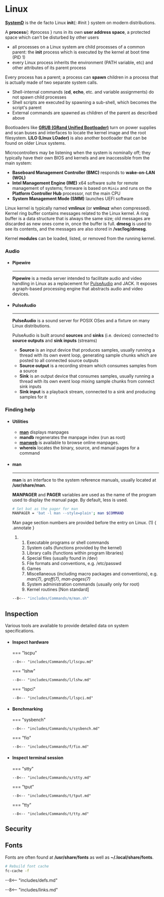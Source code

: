 # Linux

[**SystemD**](SystemD) is the de facto Linux **init**{: #init } system on modern distributions.

A **process**{: #process } runs in its own **user address space**, a protected space which can't be disturbed by other users

- all processes on a Linux system are child processes of a common parent: the **init** process which is executed by the kernel at boot time (PID 1)
- every Linux process inherits the environment (PATH variable, etc) and other attributes of its parent process

Every process has a parent; a process can **spawn** children in a process that is actually made of two separate system calls.

- Shell-internal commands (**cd**, **echo**, etc. and variable assignments) do not spawn child processes
- Shell scripts are executed by spawning a sub-shell, which becomes the script's parent
- External commands are spawned as children of the parent as described above

Bootloaders like [**GRUB (GRand Unified Bootloader)**](GRUB) turn on power supplies and scan buses and interfaces to locate the kernel image and the root filesystem. 
**LILO (LInux LOader)** is also another bootloader that can be found on older Linux systems.

Microcontrollers may be listening when the system is nominally off; they typically have their own BIOS and kernels and are inaccessible from the main system:

- **Baseboard Management Controller (BMC)** responds to **wake-on-LAN (WOL)**
- **Intel Management Engine (IME)** x64 software suite for remote management of systems; firmware is based on `Minix` and runs on the **Platform Controller Hub** processor, not the main CPU
- **System Management Mode (SMM)** launches UEFI software

Linux kernel is typically named **vmlinux** (or **vmlinuz** when compressed). 
Kernel ring buffer contains messages related to the Linux kernel. 
A ring buffer is a data structure that is always the same size; old messages are discarded as new ones come in, once the buffer is full.
**dmesg** is used to see its contents, and the messages are also stored in **/var/log/dmesg**.

Kernel **modules** can be loaded, listed, or removed from the running kernel.

### Audio

<div class="grid cards" markdown>


-   #### Pipewire

    ---

    **Pipewire** is a media server intended to facilitate audio and video handling in Linux as a replacement for [PulseAudio](#pulseaudio) and JACK.
    It exposes a graph-based processing engine that abstracts audio and video devices.

-   #### PulseAudio

    ---

    **PulseAudio** is a sound server for POSIX OSes and a fixture on many Linux distributions.

    PulseAudio is built around **sources** and **sinks** (i.e. devices) connected to **source outputs** and **sink inputs** (streams)

    - **Source** is an input device that produces samples, usually running a thread with its own event loop, generating sample chunks which are posted to all connected source outputs
    - **Source output** is a recording stream which consumes samples from a source
    - **Sink** is an output device that consumes samples, usually running a thread with its own event loop mixing sample chunks from connect sink inputs
    - **Sink input** is a playback stream, connected to a sink and producing samples for it

</div>

### Finding help

<div class="grid cards" markdown>

-   #### Utilities

    - [**man**](#man) displays manpages
    - **mandb** regenerates the manpage index (run as root)
    - [**manweb**](https://github.com/sebastiancarlos/manpdf) is available to browse online manpages.
    - **whereis** locates the binary, source, and manual pages for a command

-   #### man

    ---

    **man** is an interface to the system reference manuals, usually located at **/usr/share/man**.

    **MANPAGER** and **PAGER** variables are used as the name of the program used to display the manual page.
    By default, less is used.

    ```sh
    # Set bat as the pager for man
    MANPAGER = 'bat -l man --style=plain'; man $COMMAND
    ```

    Man page section numbers are provided before the entry on Linux. (1)
    { .annotate }

    1. 
        1. Executable programs or shell commands
        2. System calls (functions provided by the kernel)
        3. Library calls (functions within program libraries)
        4. Special files (usually found in /dev)
        5. File formats and conventions, e.g. /etc/passwd
        6. Games
        7. Miscellaneous (including macro packages and conventions), e.g. *man(7)*, *groff(7)*, *man-pages(7)*
        8. System administration commands (usually only for root)
        9. Kernel routines [Non standard]


    ```sh title="man"
    --8<-- "includes/Commands/m/man.sh"
    ```

</div>

## Inspection

Various tools are available to provide detailed data on system specifications.

<div class="grid cards" markdown>


-   #### Inspect hardware

    === "lscpu"

        --8<-- "includes/Commands/l/lscpu.md"

    === "lshw"

        --8<-- "includes/Commands/l/lshw.md"

    === "lspci"

        --8<-- "includes/Commands/l/lspci.md"

-   #### Benchmarking

    === "sysbench"

        --8<-- "includes/Commands/s/sysbench.md"

    === "fio"

        --8<-- "includes/Commands/f/fio.md"

-   #### Inspect terminal session
    
    === "stty"

        --8<-- "includes/Commands/s/stty.md"
        
    === "tput"

        --8<-- "includes/Commands/t/tput.md"
    
    === "tty"

        --8<-- "includes/Commands/t/tty.md"


</div>


## Security





## Fonts

Fonts are often found at **/usr/share/fonts** as well as **~/.local/share/fonts**.

```sh
# Rebuild font cache
fc-cache -f 
```


--8<-- "includes/defs.md"

--8<-- "includes/links.md"
